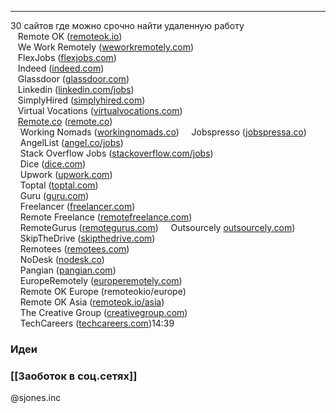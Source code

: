 * * *
30 сайтов где можно срочно найти удаленную работу  
   Remote OK ([remoteok.io](https://remoteok.io/ "https://remoteok.io"))  
   We Work Remotely ([weworkremotely.com](https://weworkremotely.com/ "https://weworkremotely.com"))  
   FlexJobs ([flexjobs.com](https://flexjobs.com/ "https://flexjobs.com"))  
   Indeed ([indeed.com](https://indeed.com/ "https://indeed.com"))  
   Glassdoor ([glassdoor.com](https://glassdoor.com/ "https://glassdoor.com"))  
   Linkedin ([linkedin.com/jobs](https://linkedin.com/jobs "https://linkedin.com/jobs"))  
   SimplyHired ([simplyhired.com](https://simplyhired.com/ "https://simplyhired.com"))  
   Virtual Vocations ([virtualvocations.com](https://virtualvocations.com/ "https://virtualvocations.com"))  
   [Remote.co](https://remote.co/ "https://﻿﻿﻿Remote.co") ([remote.co](https://remote.co/ "https://remote.co"))  
    Working Nomads ([workingnomads.co](https://workingnomads.co/ "https://workingnomads.co"))
    Jobspresso ([jobspressa.co](https://jobspressa.co/ "https://jobspressa.co"))  
    AngelList ([angel.co/jobs](https://angel.co/jobs "https://angel.co/jobs"))  
    Stack Overflow Jobs ([stackoverflow.com/jobs](https://stackoverflow.com/jobs "https://stackoverflow.com/jobs"))  
    Dice ([dice.com](https://dice.com/ "https://dice.com"))  
    Upwork ([upwork.com](https://upwork.com/ "https://upwork.com"))  
    Toptal ([toptal.com](https://toptal.com/ "https://toptal.com"))  
    Guru ([guru.com](https://guru.com/ "https://guru.com"))  
    Freelancer ([freelancer.com](https://freelancer.com/ "https://freelancer.com"))  
    Remote Freelance ([remotefreelance.com](https://remotefreelance.com/ "https://remotefreelance.com"))  
    RemoteGurus ([remotegurus.com](https://remotegurus.com/ "https://remotegurus.com"))
    Outsourcely [outsourcely.com](https://outsourcely.com/ "https://outsourcely.com"))  
    SkipTheDrive ([skipthedrive.com](https://skipthedrive.com/ "https://skipthedrive.com"))  
    Remotees ([remotees.com](https://remotees.com/ "https://remotees.com"))  
    NoDesk ([nodesk.co](https://nodesk.co/ "https://nodesk.co"))  
    Pangian ([pangian.com](https://pangian.com/ "https://pangian.com"))  
    EuropeRemotely ([europeremotely.com](https://europeremotely.com/ "https://europeremotely.com"))  
    Remote OK Europe (remoteokio/europe)  
    Remote OK Asia ([remoteok.io/asia](https://remoteok.io/asia "https://remoteok.io/asia"))  
    The Creative Group ([creativegroup.com](https://creativegroup.com/ "https://creativegroup.com"))  
    TechCareers ([techcareers.com](https://techcareers.com/ "https://techcareers.com"))14:39
### Идеи
### [[Заоботок в соц.сетях]]
@sjones.inc

